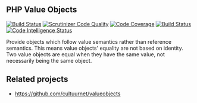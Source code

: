 ## PHP Value Objects

[![Build Status](https://travis-ci.org/Talentify/php-value-objects.svg?branch=master)](https://travis-ci.org/Talentify/php-value-objects)
[![Scrutinizer Code Quality](https://scrutinizer-ci.com/g/Talentify/php-value-objects/badges/quality-score.png?b=master)](https://scrutinizer-ci.com/g/Talentify/php-value-objects/?branch=master)
[![Code Coverage](https://scrutinizer-ci.com/g/Talentify/php-value-objects/badges/coverage.png?b=master)](https://scrutinizer-ci.com/g/Talentify/php-value-objects/?branch=master)
[![Build Status](https://scrutinizer-ci.com/g/Talentify/php-value-objects/badges/build.png?b=master)](https://scrutinizer-ci.com/g/Talentify/php-value-objects/build-status/master)
[![Code Intelligence Status](https://scrutinizer-ci.com/g/Talentify/php-value-objects/badges/code-intelligence.svg?b=master)](https://scrutinizer-ci.com/code-intelligence)

Provide objects which follow value semantics rather than reference semantics. This means value objects' equality are not based on identity. Two value objects are equal when they have the same value, not necessarily being the same object.

## Related projects
* https://github.com/cultuurnet/valueobjects
